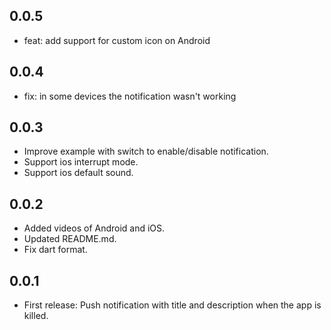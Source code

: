 ## 0.0.5

* feat: add support for custom icon on Android

## 0.0.4

* fix: in some devices the notification wasn't working

## 0.0.3

* Improve example with switch to enable/disable notification.
* Support ios interrupt mode.
* Support ios default sound.

## 0.0.2

* Added videos of Android and iOS.
* Updated README.md.
* Fix dart format.

## 0.0.1

* First release: Push notification with title and description when the app is killed.